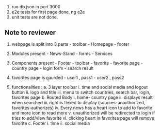 
##
1. run db.json in port 3000
2. e2e tests for first page done, ng e2e
3. unit tests are not done.

## Note to reviewer 
1. webpage is split into 3 parts - toolbar
                                 - Homepage
                                 - footer

2. Modules present - News-Stand
                   - forms
                   - Services

3. Components present - Footer
                      - toolbar
                      - favorite
                      - favorite page
                      - country page
                      - login form
                      - search result
4. favorites page is gaurded
                      - user1 , pass1
                      - user2 , pass2

5. functionalities :
    a. 3 layer toolbar
        i.   time and social media and logout button
        ii.  logo and title 
        iii. menu to switch countries, search bar, login, favorites page
    b. Routed Body
        i.   home- country page
        ii.  displays result when searched
        iii. right is flexed to display (sources-unauthorized, favorites-authorizes)
        iv.  Every news has a heart icon to add to favorite and more icon to read more
        v.   unauthorized will be redirected to login if tries to add/view favorite
        vi.  clicking heart in favorites page will remove favorite
    c. Footer 
        i.  time
        ii. social media